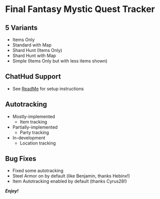 # Final Fantasy Mystic Quest Tracker

## 5 Variants
- Items Only
- Standard with Map
- Shard Hunt (Items Only)
- Shard Hunt with Map
- Simple (Items Only but with less items shown)

## ChatHud Support
- See [ReadMe](http://github.com/x10power/ffmq_pack_x10power/blob/master/README.md) for setup instructions

## Autotracking
- Mostly-implemented
  - Item tracking
- Partially-implemented
  - Party tracking
- In-development
  - Location tracking

## Bug Fixes
- Fixed some autotracking
- Steel Armor on by default (like Benjamin, thanks Hebinx!)
- Item Autotracking enabled by default (thanks Cyrus28!)

***Enjoy!***
